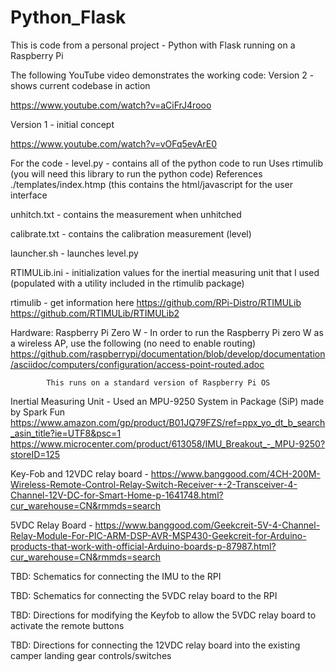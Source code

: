 # Python_Flask
This is code from a personal project - Python with Flask running on a Raspberry Pi

The following YouTube video demonstrates the working code:
Version 2 - shows current codebase in action

https://www.youtube.com/watch?v=aCiFrJ4rooo

Version 1 - initial concept

https://www.youtube.com/watch?v=vOFq5evArE0

For the code - 
level.py - contains all of the python code to run
          Uses rtimulib (you will need this library to run the python code)
          References ./templates/index.htmp (this contains the html/javascript for the user interface

unhitch.txt - contains the measurement when unhitched

calibrate.txt - contains the calibration measurement (level)

launcher.sh - launches level.py

RTIMULib.ini - initialization values for the inertial measuring unit that I used (populated with a utility included in the rtimulib package)

rtimulib - get information here
            https://github.com/RPi-Distro/RTIMULib
            https://github.com/RTIMULib/RTIMULib2
            

Hardware:
Raspberry Pi Zero W - 
            In order to run the Raspberry Pi zero W as a wireless AP, use the following (no need to enable routing)
            https://github.com/raspberrypi/documentation/blob/develop/documentation/asciidoc/computers/configuration/access-point-routed.adoc
            
            This runs on a standard version of Raspberry Pi OS
            
Inertial Measuring Unit - 
            Used an MPU-9250 System in Package (SiP) made by Spark Fun
            https://www.amazon.com/gp/product/B01JQ79FZS/ref=ppx_yo_dt_b_search_asin_title?ie=UTF8&psc=1
            https://www.microcenter.com/product/613058/IMU_Breakout_-_MPU-9250?storeID=125
            
Key-Fob and 12VDC relay board - 
            https://www.banggood.com/4CH-200M-Wireless-Remote-Control-Relay-Switch-Receiver-+-2-Transceiver-4-Channel-12V-DC-for-Smart-Home-p-1641748.html?cur_warehouse=CN&rmmds=search
            
5VDC Relay Board - 
            https://www.banggood.com/Geekcreit-5V-4-Channel-Relay-Module-For-PIC-ARM-DSP-AVR-MSP430-Geekcreit-for-Arduino-products-that-work-with-official-Arduino-boards-p-87987.html?cur_warehouse=CN&rmmds=search
            
TBD: Schematics for connecting the IMU to the RPI

TBD: Schematics for connecting the 5VDC relay board to the RPI

TBD: Directions for modifying the Keyfob to allow the 5VDC relay board to activate the remote buttons

TBD: Directions for connecting the 12VDC relay board into the existing camper landing gear controls/switches
            
